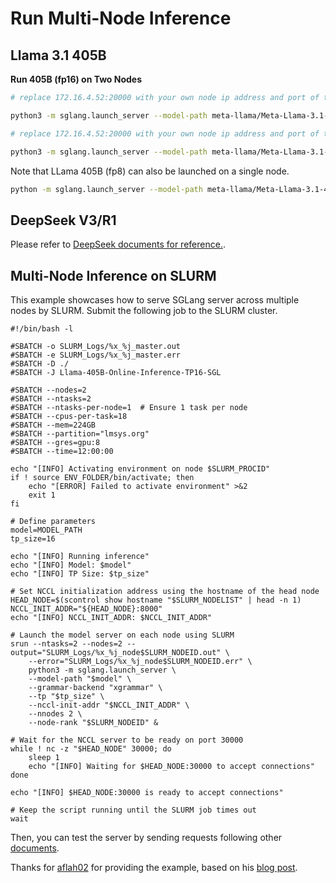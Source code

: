 # Run Multi-Node Inference

## Llama 3.1 405B

**Run 405B (fp16) on Two Nodes**

```bash
# replace 172.16.4.52:20000 with your own node ip address and port of the head node

python3 -m sglang.launch_server --model-path meta-llama/Meta-Llama-3.1-405B-Instruct --tp 16 --dist-init-addr 172.16.4.52:20000 --nnodes 2 --node-rank 0

# replace 172.16.4.52:20000 with your own node ip address and port of the head node

python3 -m sglang.launch_server --model-path meta-llama/Meta-Llama-3.1-405B-Instruct --tp 16 --dist-init-addr 172.16.4.52:20000 --nnodes 2 --node-rank 1
```

Note that LLama 405B (fp8) can also be launched on a single node.

```bash
python -m sglang.launch_server --model-path meta-llama/Meta-Llama-3.1-405B-Instruct-FP8 --tp 8
```

## DeepSeek V3/R1

Please refer to [DeepSeek documents for reference.](https://docs.sglang.ai/references/deepseek.html#running-examples-on-multi-node).

## Multi-Node Inference on SLURM

This example showcases how to serve SGLang server across multiple nodes by SLURM. Submit the following job to the SLURM cluster.

```
#!/bin/bash -l

#SBATCH -o SLURM_Logs/%x_%j_master.out
#SBATCH -e SLURM_Logs/%x_%j_master.err
#SBATCH -D ./
#SBATCH -J Llama-405B-Online-Inference-TP16-SGL

#SBATCH --nodes=2
#SBATCH --ntasks=2
#SBATCH --ntasks-per-node=1  # Ensure 1 task per node
#SBATCH --cpus-per-task=18
#SBATCH --mem=224GB
#SBATCH --partition="lmsys.org"
#SBATCH --gres=gpu:8
#SBATCH --time=12:00:00

echo "[INFO] Activating environment on node $SLURM_PROCID"
if ! source ENV_FOLDER/bin/activate; then
    echo "[ERROR] Failed to activate environment" >&2
    exit 1
fi

# Define parameters
model=MODEL_PATH
tp_size=16

echo "[INFO] Running inference"
echo "[INFO] Model: $model"
echo "[INFO] TP Size: $tp_size"

# Set NCCL initialization address using the hostname of the head node
HEAD_NODE=$(scontrol show hostname "$SLURM_NODELIST" | head -n 1)
NCCL_INIT_ADDR="${HEAD_NODE}:8000"
echo "[INFO] NCCL_INIT_ADDR: $NCCL_INIT_ADDR"

# Launch the model server on each node using SLURM
srun --ntasks=2 --nodes=2 --output="SLURM_Logs/%x_%j_node$SLURM_NODEID.out" \
    --error="SLURM_Logs/%x_%j_node$SLURM_NODEID.err" \
    python3 -m sglang.launch_server \
    --model-path "$model" \
    --grammar-backend "xgrammar" \
    --tp "$tp_size" \
    --nccl-init-addr "$NCCL_INIT_ADDR" \
    --nnodes 2 \
    --node-rank "$SLURM_NODEID" &

# Wait for the NCCL server to be ready on port 30000
while ! nc -z "$HEAD_NODE" 30000; do
    sleep 1
    echo "[INFO] Waiting for $HEAD_NODE:30000 to accept connections"
done

echo "[INFO] $HEAD_NODE:30000 is ready to accept connections"

# Keep the script running until the SLURM job times out
wait
```

Then, you can test the server by sending requests following other [documents](https://docs.sglang.ai/backend/openai_api_completions.html).

Thanks for [aflah02](https://github.com/aflah02) for providing the example, based on his [blog post](https://aflah02.substack.com/p/multi-node-llm-inference-with-sglang).
